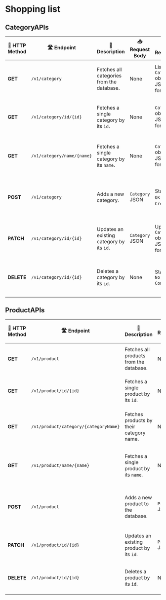# Shopping list

## CategoryAPIs
| 🔄 **HTTP Method** | 🛣️ **Endpoint**               | 📝 **Description**                                                                                 | 📥 **Request Body**  | 📤 **Response**                                     | ❗ **Error Handling**                                                                                          | 🛠️ **cURL Command** |
|-------------------|------------------------------|---------------------------------------------------------------------------------------------------|---------------------|----------------------------------------------------|--------------------------------------------------------------------------------------------------------------|---------------------|
| **GET**           | `/v1/category`               | Fetches all categories from the database.                                                          | None                | List of `Category` objects in JSON format.         | Returns a `404 Not Found` if no categories are found. Throws `SLServiceException` with details.              | `curl -X GET http://localhost:8082/v1/category` |
| **GET**           | `/v1/category/id/{id}`       | Fetches a single category by its `id`.                                                             | None                | `Category` object in JSON format.                  | Returns a `404 Not Found` if the category with the given `id` is not found. Throws `SLServiceException`.      | `curl -X GET http://localhost:8082/v1/category/id/{id}` |
| **GET**           | `/v1/category/name/{name}`   | Fetches a single category by its `name`.                                                           | None                | `Category` object in JSON format.                  | Returns a `404 Not Found` if the category with the given `name` is not found. Throws `SLServiceException`.    | `curl -X GET http://localhost:8082/v1/category/name/{name}` |
| **POST**          | `/v1/category`               | Adds a new category.                                                                               | `Category` JSON     | Status `200 OK` or `201 Created`.                  | Returns `400 Bad Request` if the category name already exists. Throws `SLServiceException` for duplicates.    | `curl -X POST -H "Content-Type: application/json" -d '{"categoryName":"Electronics"}' http://localhost:8082/v1/category` |
| **PATCH**         | `/v1/category/id/{id}`       | Updates an existing category by its `id`.                                                          | `Category` JSON     | Updated `Category` object in JSON format.          | Returns `404 Not Found` if the category with the given `id` is not found. Throws `SLServiceException`.        | `curl -X PATCH -H "Content-Type: application/json" -d '{"categoryName":"NewCategoryName"}' http://localhost:8082/v1/category/id/{id}` |
| **DELETE**        | `/v1/category/id/{id}`       | Deletes a category by its `id`.                                                                    | None                | Status `204 No Content`.                           | Returns `404 Not Found` if the category with the given `id` is not found. Throws `SLServiceException`.        | `curl -X DELETE http://localhost:8082/v1/category/id/{id}` |


## ProductAPIs
| 🔄 **HTTP Method** | 🛣️ **Endpoint**                    | 📝 **Description**                                                                                 | 📥 **Request Body**  | 📤 **Response**                                     | ❗ **Error Handling**                                                                                          | 🛠️ **cURL Command** |
|-------------------|------------------------------------|---------------------------------------------------------------------------------------------------|---------------------|----------------------------------------------------|--------------------------------------------------------------------------------------------------------------|---------------------|
| **GET**           | `/v1/product`                     | Fetches all products from the database.                                                           | None                | List of `Product` objects in JSON format.          | Returns a `404 Not Found` if no products are found. Throws `SLServiceException` with details.                 | `curl -X GET http://localhost:8082/v1/product` |
| **GET**           | `/v1/product/id/{id}`             | Fetches a single product by its `id`.                                                             | None                | `Product` object in JSON format.                   | Returns a `404 Not Found` if the product with the given `id` is not found. Throws `SLServiceException`.       | `curl -X GET http://localhost:8082/v1/product/id/{id}` |
| **GET**           | `/v1/product/category/{categoryName}` | Fetches products by their category name.                                                        | None                | List of `Product` objects in JSON format.          | Returns a `404 Not Found` if no products are found for the given category. Throws `SLServiceException`.       | `curl -X GET http://localhost:8082/v1/product/category/{categoryName}` |
| **GET**           | `/v1/product/name/{name}`         | Fetches a single product by its `name`.                                                           | None                | `Product` object in JSON format.                   | Returns a `404 Not Found` if the product with the given `name` is not found. Throws `SLServiceException`.     | `curl -X GET http://localhost:8082/v1/product/name/{name}` |
| **POST**          | `/v1/product`                     | Adds a new product to the database.                                                               | `Product` JSON      | Status `200 OK` or `201 Created`.                  | Returns `400 Bad Request` if the product name already exists. Throws `SLServiceException` for duplicates.     | `curl -X POST -H "Content-Type: application/json" -d '{"productName":"Laptop", "category":{"categoryId":1}}' http://localhost:8082/v1/product` |
| **PATCH**         | `/v1/product/id/{id}`             | Updates an existing product by its `id`.                                                          | `Product` JSON      | Updated `Product` object in JSON format.           | Returns `404 Not Found` if the product with the given `id` is not found. Throws `SLServiceException`.         | `curl -X PATCH -H "Content-Type: application/json" -d '{"productName":"Updated Laptop", "category":{"categoryId":1}}' http://localhost:8082/v1/product/id/{id}` |
| **DELETE**        | `/v1/product/id/{id}`             | Deletes a product by its `id`.                                                                    | None                | Status `204 No Content`.                           | Returns `404 Not Found` if the product with the given `id` is not found. Throws `SLServiceException`.         | `curl -X DELETE http://localhost:8082/v1/product/id/{id}` |
